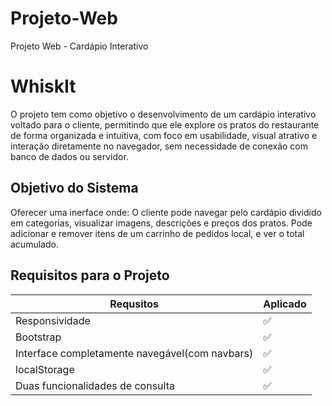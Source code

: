 # Projeto-Web
Projeto Web - Cardápio Interativo
# WhiskIt
O projeto tem como objetivo o desenvolvimento de um cardápio interativo voltado para o cliente, permitindo que ele explore os pratos do restaurante de forma organizada e intuitiva, com foco em usabilidade, visual atrativo e interação diretamente no navegador, sem necessidade de conexão com banco de dados ou servidor.

## Objetivo do Sistema
Oferecer uma inerface onde:
O cliente pode navegar pelo cardápio dividido em categorias, visualizar imagens, descrições e preços dos pratos.
Pode adicionar e remover itens de um carrinho de pedidos local, e ver o total acumulado.

## Requisitos para o Projeto
| Requsitos | Aplicado |
|--------- |--------- |
| Responsividade  | ✅ | 
| Bootstrap  | ✅ |
| Interface completamente navegável(com navbars)  | ✅ |
| localStorage  | ✅ |
| Duas funcionalidades de consulta  | ✅ |